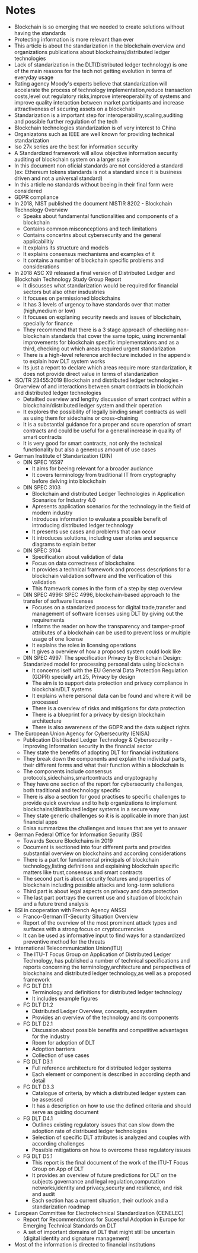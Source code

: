 # Notes
- Blockchain is so emerging that we needed to create solutions without having the standards
- Protecting information is more relevant than ever
- This article is about the standarization in the blockchain overview and organizations publications about blockchains/distributed ledger technologies
- Lack of standarization in the DLT(Distributed ledger technology) is one of the main reasons for the tech not getting evolution in terms of everyday usage
- Rating agency Moody's experts believe that standarization will accelarate the process of technology implementation,reduce transaction costs,level out regulatory risks,improve intereoperability of systems and improve quality interaction between market participants and increase attractiveness of securing assets on a blockchain
- Standarization is a important step for interoperability,scaling,auditing and possible further regulation of the tech
- Blockchain technologies standarization is of very interest to China
- Organizatons such as IEEE are well known for providing technical standarization
- Iso 27k series are the best for information security
- A Standardized framework will allow objective information security auditing of blockchain system on a larger scale
- In this document non oficial standards are not considered a standard (ex: Ethereum tokens standards is not a standard since it is business driven and not a universal standard)
- In this article no standards without beeing in their final form were considered
- GDPR compliance
- In 2018, NIST published the document NISTIR 8202 - Blockchain Technology Overview
  - Speaks about fundamental functionalities and components of a blockchain
  - Contains common misconceptions and tech limitations
  - Contains concertns about cybersecurity and the general applicabilitiy
  - It explains its structure and models
  - It explains consensus mechanisms and examples of it
  - It contains a number of blockchain specific problems and considerations
- In 2018 ASC X9 released a final version of Distributed Ledger and Blockchain Technology Study Group Report
  - It discusses what standarization would be required for financial sectors but also other insdustries
  - It focuses on permissioned blockchains
  - It has 3 levels of urgency to have standards over that matter (high,medium or low)
  - It focuses on explaning security needs and issues of blockchain, specially for finance
  - They recommend that there is a 3 stage approach of checking non-blockchain standards that cover the same topic, using incremental improvements for blockchain specific implementations and as a third, checking out which areas required urgent standarization
  - There is a high-level reference architecture included in the appendix to explain how DLT system works
  - Its just a report to declare which areas require more standarization, it does not provide direct value in terms of standarization
- ISO/TR 23455:2019 Blockchain and distributed ledger technologies - Orverview of and interactions between smart contracts in blockchain and distributed ledger technologies
  - Detailted overview and lengthy discussion of smart contract within a blockchain/distributed ledger system and their operation
  - It explores the possibility of legally binding smart contracts as well as using them for sidechains or cross-chaining
  - It is a substantial guidance for a proper and scure operation of smart contracts and could be useful for a general increase in quality of smart contracts 
  - It is very good for smart contracts, not only the technical functionality but also a generous amount of use cases
- German Institute of Standarization (DIN)
  - DIN SPEC 16597
    - It aims for beeing relevant for a broader audiance
    - It covers terminology from traditional IT from cryptography before delving into blockchain
  - DIN SPEC 3103
    - Blockchain and distributed Ledger Technologies in Application Scenarios for Industry 4.0 
    - Apresents application scenarios for the technology in the field of modern industry
    - Introduces information to evaluate a possible benefit of introducing distributed ledger technology
    - It presents use cases and problems that can occur
    - It introduces solutions, including user stories and sequence diagrams to explain better
  - DIN SPEC 3104
    - Specification about validation of data
    - Focus on data correctness of blockchains
    - It provides a technical framework and process descriptions for a blockchain validation software and the verification of this validation
    - This framework comes in the form of a step by step overview 
  - DIN SPEC 4996: SPEC 4996, blockchain-based approach to the transfer of software licenses
    - Focuses on a standarized process for digital trade,transfer and management of software licenses using DLT by giving out the requirements
    - Informs the reader on how the transparency and tamper-proof attributes of a blockchain can be used to prevent loss or multiple usage of one license
    - It explains the roles in licensing operations
    - It gives a overview of how a proposed system could look like
  - DIN SPEC 4997: The specification Privacy by Blockchain Design: Standarized model for processing personal data using blockchain
    - It concerns iself with the EU General Data Protection Regulation (GDPR) specially art.25, Privacy by design
    - The aim is to support data protection and privacy compliance in blockchain/DLT systems
    - It explains where personal data can be found and where it will be processed
    - There is a overview of risks and mitigations for data protection 
    - There is a blueprint for a privacy by design blockchain architecture
    - There is also awareness of the GDPR and the data subject rights
- The European Union Agency for Cybersecurity (ENISA)
  - Publication Distributed Ledger Technology & Cybersecurity - Improving Information security in the financial sector
  - They state the benefits of adopting DLT for financial institutions
  - They break down the components and explain the individual parts, their different forms and what their function within a blockchain is
  - The components include consensus protocols,sidechains,smartcontracts and cryptography
  - They have one section of the report for cybersecurity challenges, both traditional and technology specific
  - There is also a section for good practises to specific challenges to provide quick overview and to help organizations to implement blockchains/distributed ledger systems in a secure way
  - They state generic challenges so it is is applicable in more than just financial apps
  - Enisa summarizes the challenges and issues that are yet to answer
- German Federal Office for Information Security (BSI)
  - Towards Secure Blockchains in 2019
  - Document is sectioned into four different parts and provides substantial overview on blockchains and according considerations
  - There is a part for fundamental principals of blockchain technology,listing definitions and explaining blockchain specific matters like trust,consensus and smart contracts
  - The second part is about security features and properties of blockchain including possible attacks and long-term solutions
  - Third part is about legal aspects on privacy and data protection
  - The last part portrays the current use and situation of blockchain and a future trend analysis
- BSI in cooperation with French Agency ANSSI
  - Franco-German IT-Security Situation Overview
  - Report of the overview of the most prominent attack types and surfaces with a strong focus on cryptocurrencies
  - It can be used as informative input to find ways for a standardized preventive method for the threats
- International Telecommunication Union(ITU)
  - The ITU-T Focus Group on Application of Distributed Ledger Technology, has published a number of technical specifications and reports concerning the terminology,architecture and perspectives of blockchains and distributed ledger technology,as well as a proposed framework
  - FG DLT D1.1
    - Terminology and definitions for distributed ledger technology
    - It includes example figures
  - FG DLT D1.2
    - Distributed Ledger Overview, concepts, ecosystem
    - Provides an overview of the technology and its components
  - FG DLT D2.1
    - Discussion about possible benefits and competitive advantages for the industry
    - Room for adoption of DLT
    - Adoption barriers
    - Collection of use cases
  - FG DLT D3.1
    - Full reference architecture for distributed ledger systems
    - Each element or component is described in according depth and detail
  - FG DLT D3.3
    - Catalogue of criteria, by which a distributed ledger system can be assessed
    - It has a description on how to use the defined criteria and should serve as guiding document
  - FG DLT D4.1
    - Outlines existing regulatory issues that can slow down the adoption rate of distribued ledger technologies
    - Selection of specific DLT attributes is analyzed and couples with according challenges
    - Possible mitigations on how to overcome these regulatory issues
  - FG DLT D5.1
    - This report is the final document of the work of the ITU-T Focus Group on App of DLT
    - It provides an overview of future predictions for DLT on the subjects governance and legal regulation,computation networks,identity and privacy,securty and resilience, and risk and audit
    - Each section has a current situation, their outlook and a standarization roadmap
- European Committee for Electrotechnical Standardization (CENELEC)
  - Report for Recommendations for Sucessful Adoption in Europe for Emerging Technical Standards on DLT
  - A set of important domains of DLT that might still be uncertain (digital identity and signature management)
- Most of the information is directed to financial institutions